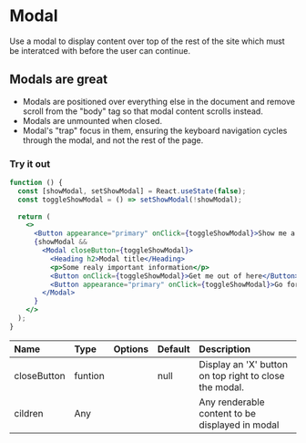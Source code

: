 # Modal

Use a modal to display content over top of the rest of the site which must be interatced with before the user can continue.

## Modals are great

* Modals are positioned over everything else in the document and remove scroll from the "body" tag so that modal content scrolls instead.
* Modals are unmounted when closed.
* Modal's "trap" focus in them, ensuring the keyboard navigation cycles through the modal, and not the rest of the page.

### Try it out

```.jsx
function () {
  const [showModal, setShowModal] = React.useState(false);
  const toggleShowModal = () => setShowModal(!showModal);
  
  return (
    <>
      <Button appearance="primary" onClick={toggleShowModal}>Show me a modal</Button>
      {showModal &&
        <Modal closeButton={toggleShowModal}>
          <Heading h2>Modal title</Heading>
          <p>Some realy important information</p>
          <Button onClick={toggleShowModal}>Get me out of here</Button>
          <Button appearance="primary" onClick={toggleShowModal}>Go for it 😃</Button>
        </Modal>
      }
    </>
  );
}
```

| Name | Type | Options | Default | Description |
| :- | :- | :-: | :- | :- |
| closeButton | funtion | | null | Display an 'X' button on top right to close the modal. |
| cildren | Any |  |  | Any renderable content to be displayed in modal |
